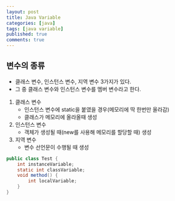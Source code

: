 ```yaml
---
layout: post
title: Java Variable
categories: [java]
tags: [java variable]
published: true
comments: true
---
```


## 변수의 종류
- 클래스 변수, 인스턴스 변수, 지역 변수 3가지가 있다.
- 그 중 클래스 변수와 인스턴스 변수를 멤버 변수라고 한다.  

1. 클래스 변수
    * 인스턴스 변수에 static을 붙였을 경우(메모리에 딱 한번만 올라감)
    * 클래스가 메모리에 올라올때 생성
2. 인스턴스 변수
    * 객체가 생성될 때(new를 사용해 메모리를 할당할 때) 생성
3. 지역 변수
    * 변수 선언문이 수행될 때 생성
    
```java
public class Test {
    int instanceVariable; 
    static int classVariable; 
    void method() { 
        int localVariable; 
    }
}
```